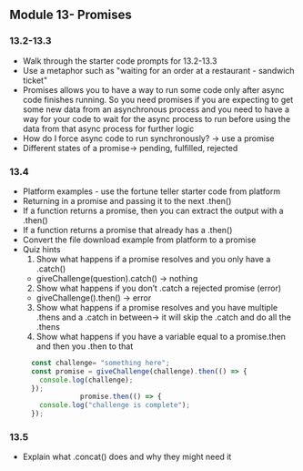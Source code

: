 ## Module 13- Promises


### 13.2-13.3
- Walk through the starter code prompts for 13.2-13.3
- Use a metaphor such as "waiting for an order at a restaurant - sandwich ticket"
- Promises allows you to have a way to run some code only after async code finishes running. So you need promises if you are expecting to get some new data from an asynchronous process and you need to have a way for your code to wait for the async process to run before using the data from that async process for further logic
- How do I force async code to run synchronously? -> use a promise
- Different states of a promise-> pending, fulfilled, rejected


### 13.4
- Platform examples - use the fortune teller starter code from platform
- Returning in a promise and passing it to the next .then()
- If a function returns a promise, then you can extract the output with a .then()
- If a function returns a promise that already has a .then()
- Convert the file download example from platform to a promise
- Quiz hints
  1. Show what happens if a promise resolves and you only have a .catch()
    - giveChallenge(question).catch() -> nothing
  2. Show what happens if you don’t .catch a rejected promise (error)
    - giveChallenge().then() -> error
  3. Show what happens if a promise resolves and you have multiple .thens and a .catch in between-> it will skip the .catch and do all the .thens
  4. Show what happens if you have a variable equal to a promise.then and then you .then to that
    ```javascript
      const challenge= "something here";
      const promise = giveChallenge(challenge).then(() => {
        console.log(challenge);
      });
                  promise.then(() => {
        console.log("challenge is complete");
      });


### 13.5
- Explain what .concat() does and why they might need it

